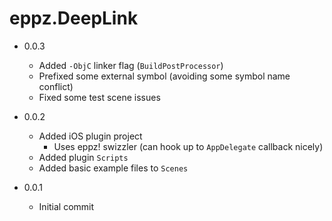 # eppz.DeepLink


* 0.0.3

	+ Added `-ObjC` linker flag (`BuildPostProcessor`)
	+ Prefixed some external symbol (avoiding some symbol name conflict)
	+ Fixed some test scene issues	

* 0.0.2

	+ Added iOS plugin project
		+ Uses eppz! swizzler (can hook up to `AppDelegate` callback nicely)
	+ Added plugin `Scripts`
	+ Added basic example files to `Scenes`

* 0.0.1

	+ Initial commit